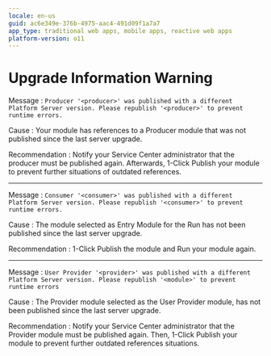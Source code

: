 ```yaml
---
locale: en-us
guid: ac6e349e-376b-4975-aac4-491d09f1a7a7
app_type: traditional web apps, mobile apps, reactive web apps
platform-version: o11
---
```


# Upgrade Information Warning

Message
:   `Producer '<producer>' was published with a different Platform Server version. Please republish '<producer>' to prevent runtime errors.`

Cause
:   Your module has references to a Producer module that was not published since the last server upgrade.

Recommendation
:    Notify your Service Center administrator that the producer must be published again. Afterwards, 1-Click Publish your module to prevent further situations of outdated references.

---

Message
:   `Consumer '<consumer>' was published with a different Platform Server version. Please republish '<consumer>' to prevent runtime errors.`

Cause
:   The module selected as Entry Module for the Run has not been published since the last server upgrade.

Recommendation
:   1-Click Publish the module and Run your module again.

---

Message
:   `User Provider '<provider>' was published with a different Platform Server version. Please republish '<module>' to prevent runtime errors`

Cause
:   The Provider module selected as the User Provider module, has not been published since the last server upgrade.

Recommendation
:   Notify your Service Center administrator that the Provider module must be published again. Then, 1-Click Publish your module to prevent further outdated references situations.
